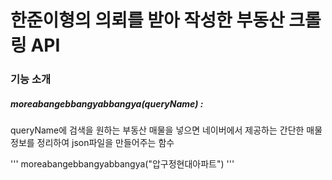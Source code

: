 # 한준이형의 의뢰를 받아 작성한 부동산 크롤링 API

### 기능 소개
##### moreabangebbangyabbangya(queryName) : 
queryName에 검색을 원하는 부동산 매물을 넣으면 네이버에서 제공하는 간단한 매물 정보를 정리하여 json파일을 만들어주는 함수

''' moreabangebbangyabbangya("압구정현대아파트") '''

